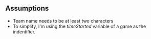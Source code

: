 ## Assumptions

- Team name needs to be at least two characters
- To simplify, I'm using the _timeStarted_ variable of a game as the indentifier.
